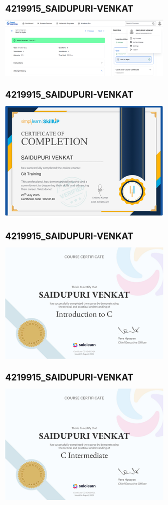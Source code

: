 # 4219915_SAIDUPURI-VENKAT
![SDLC Certificate](https://github.com/venkat97-s/4219915_SAIDUPURI-VENKAT/blob/main/SDLC/Screenshot%202025-07-25%20134754.png)

# 4219915_SAIDUPURI-VENKAT
![GIT Certificate](https://github.com/venkat97-s/4219915_SAIDUPURI-VENKAT/blob/main/GIT/git%20training%20certificate.jpg)

# 4219915_SAIDUPURI-VENKAT
![C Certificate](https://github.com/venkat97-s/4219915_SAIDUPURI-VENKAT/blob/main/C_learning_certificates/c%20certifiicate.jpg)

# 4219915_SAIDUPURI-VENKAT
![C intermediate certificate](https://github.com/venkat97-s/4219915_SAIDUPURI-VENKAT/blob/main/C_learning_certificates/c%20intermediate.jpg)
